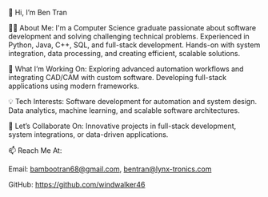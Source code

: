 👋 Hi, I’m Ben Tran

👨‍💻 About Me:
I'm a Computer Science graduate passionate about software development and solving challenging technical problems.
Experienced in Python, Java, C++, SQL, and full-stack development.
Hands-on with system integration, data processing, and creating efficient, scalable solutions.

🌱 What I’m Working On:
Exploring advanced automation workflows and integrating CAD/CAM with custom software.
Developing full-stack applications using modern frameworks.

💡 Tech Interests:
Software development for automation and system design.
Data analytics, machine learning, and scalable software architectures.

💬 Let’s Collaborate On:
Innovative projects in full-stack development, system integrations, or data-driven applications.

📫 Reach Me At:

Email: bambootran68@gmail.com, bentran@lynx-tronics.com

GitHub: https://github.com/windwalker46
<!--
**windwalker46/windwalker46** is a ✨ _special_ ✨ repository because its `README.md` (this file) appears on your GitHub profile.

Here are some ideas to get you started:

- 🔭 I’m currently working on ...
- 🌱 I’m currently learning ...
- 👯 I’m looking to collaborate on ...
- 🤔 I’m looking for help with ...
- 💬 Ask me about ...
- 📫 How to reach me: ...
- 😄 Pronouns: ...
- ⚡ Fun fact: ...
-->
